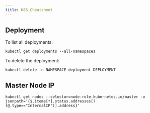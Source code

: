 ```yaml
---
title: K8S Cheatsheet
---
```


## Deployment

To list all deployments:

    kubectl get deployments --all-namespaces

To delete the deployment:

    kubectl delete -n NAMESPACE deployment DEPLOYMENT

## Master Node IP

    kubectl get nodes --selector=node-role.kubernetes.io/master -o jsonpath='{$.items[*].status.addresses[?(@.type=="InternalIP")].address}'

